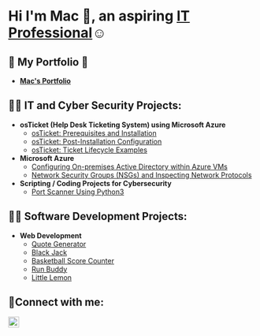 <h1>Hi I'm Mac 👋, an aspiring <a href="https://www.linkedin.com/in/mac-arthur-yap-jr-1108b6226/">IT Professional</a>☺</h1>

<h2>💼 My Portfolio 💼</h2>

- <b> <a href="https://macky-y.github.io/macky-portfolio/">Mac's Portfolio</a> </b>

<h2>👨‍💻 IT and Cyber Security Projects:</h2>

- <b>osTicket (Help Desk Ticketing System) using Microsoft Azure</b>
  - [osTicket: Prerequisites and Installation](https://github.com/Macky-Y/osticket-prereqs)
  - [osTicket: Post-Installation Configuration](https://github.com/Macky-Y/post-install-config)
  - [osTicket: Ticket Lifecycle Examples](https://github.com/Macky-Y/ticket-lifecycle)
- <b>Microsoft Azure</b>
  - [Configuring On-premises Active Directory within Azure VMs](https://github.com/Macky-Y/configure-ad/blob/main/README.md)
  - [Network Security Groups (NSGs) and Inspecting Network Protocols](https://github.com/Macky-Y/azure-network-protocols)
- <b>Scripting / Coding Projects for Cybersecurity</b>
  - [Port Scanner Using Python3](https://github.com/Macky-Y/port_scanner)

<h2>👨‍💻 Software Development Projects:</h2>

- <b>Web Development</b>
  - [Quote Generator](https://macky-y.github.io/quote-generator/)
  - [Black Jack](https://macky-y.github.io/black-jack/)
  - [Basketball Score Counter](https://macky-y.github.io/basketball-score-counter/)
  - [Run Buddy](https://macky-y.github.io/run-buddy/)
  - [Little Lemon](https://macky-y.github.io/little-lemon/)

<h2>🤳Connect with me:</h2>

[<img alt="Mac | LinkedIn" width="22px" src="https://cdn.jsdelivr.net/npm/simple-icons@v3/icons/linkedin.svg" />][linkedin]

[linkedin]: https://www.linkedin.com/in/mac-arthur-yap-jr-1108b6226/
